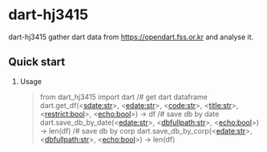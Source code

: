 dart-hj3415
==========

dart-hj3415 gather dart data from https://opendart.fss.or.kr and analyse it.


Quick start
------------

1. Usage
   > from dart_hj3415 import dart
   > /# get dart dataframe
   > dart.get_df(<<sdate:str>>, <<edate:str>>, <<code:str>>, <<title:str>>, <<restrict:bool>>, <<echo:bool>>) -> df
   > /# save db by date
   > dart.save_db_by_date(<<edate:str>>, <<dbfullpath:str>>, <<echo:bool>>) -> len(df)
   > /# save db by corp
   > dart.save_db_by_corp(<<edate:str>>, <<dbfullpath:str>>, <<echo:bool>>) -> len(df)
